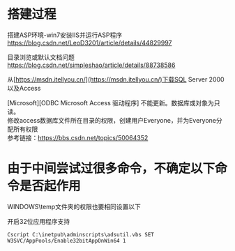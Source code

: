 # 搭建过程
搭建ASP环境-win7安装IIS并运行ASP程序
https://blog.csdn.net/LeoD3201/article/details/44829997

目录浏览或默认文档问题
https://blog.csdn.net/simpleshao/article/details/88738586

从[https://msdn.itellyou.cn/](https://msdn.itellyou.cn/)下载SQL Server 2000以及Access

[Microsoft][ODBC Microsoft Access 驱动程序] 不能更新。数据库或对象为只读。  
修改access数据库文件所在目录的权限，创建用户Everyone，并为Everyone分配所有权限  
参考链接：https://bbs.csdn.net/topics/50064352

# 由于中间尝试过很多命令，不确定以下命令是否起作用
WINDOWS\temp文件夹的权限也要相同设置以下

开启32位应用程序支持  
```
Cscript C:\inetpub\adminscripts\adsutil.vbs SET W3SVC/AppPools/Enable32bitAppOnWin64 1
```
